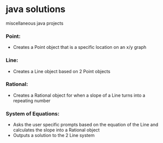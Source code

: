 # java solutions
 miscellaneous java projects
 ### Point:
 - Creates a Point object that is a specific location on an x/y graph
 
 ### Line:
- Creates a Line object based on 2 Point objects 
 
### Rational:
- Creates a Rational object for when a slope of a Line turns into a repeating number

### System of Equations:
- Asks the user specific prompts based on the equation of the Line and calculates the slope into a Rational object
- Outputs a solution to the 2 Line system
